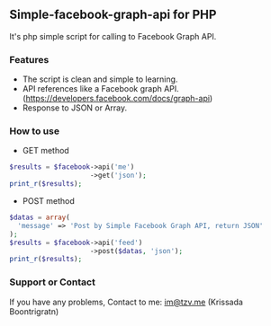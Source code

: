 ## Simple-facebook-graph-api for PHP
It's php simple script for calling to Facebook Graph API.

### Features
- The script is clean and simple to learning.
- API references like a Facebook graph API. (https://developers.facebook.com/docs/graph-api)
- Response to JSON or Array.

### How to use

- GET method
~~~php
$results = $facebook->api('me')
                    ->get('json');
print_r($results);
~~~

- POST method
~~~php
$datas = array(
  'message' => 'Post by Simple Facebook Graph API, return JSON'
);
$results = $facebook->api('feed')
                    ->post($datas, 'json');
print_r($results);
~~~

### Support or Contact
If you have any problems, Contact to me: im@tzv.me (Krissada Boontrigratn)
